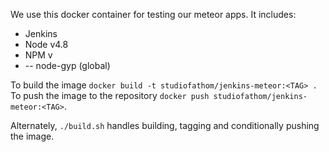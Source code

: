 We use this docker container for testing our meteor apps. It includes:

* Jenkins
* Node v4.8
* NPM v
* -- node-gyp (global)

To build the image `docker build -t studiofathom/jenkins-meteor:<TAG> .`
To push the image to the repository `docker push studiofathom/jenkins-meteor:<TAG>`.

Alternately, `./build.sh` handles building, tagging and conditionally pushing the image.
